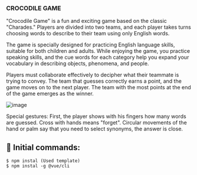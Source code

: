 
### CROCODILE GAME


"Crocodile Game" is a fun and exciting game based on the classic "Charades." Players are divided into two teams, and each player takes turns choosing words to describe to their team using only English words.

The game is specially designed for practicing English language skills, suitable for both children and adults. While enjoying the game, you practice speaking skills, and the cue words for each category help you expand your vocabulary in describing objects, phenomena, and people.

Players must collaborate effectively to decipher what their teammate is trying to convey. The team that guesses correctly earns a point, and the game moves on to the next player. The team with the most points at the end of the game emerges as the winner.


![image](https://github.com/0trava/Crocodile_game/assets/102797527/011baac8-72d7-492f-a4da-10969cbd1bfa)

Special gestures:
First, the player shows with his fingers how many words are guessed.
Cross with hands means "forget".
Circular movements of the hand or palm say that you need to select synonyms, the answer is close.

## 🌠 Initial commands:
```
$ npm instal (Used template)
$ npm instal -g @vue/cli
```
